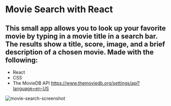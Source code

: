 # Movie Search with React

## This small app allows you to look up your favorite movie by typing in a movie title in a search bar. The results show a title, score, image, and a brief description of a chosen movie. Made with the following:

* React
* CSS
* The MovieDB API https://www.themoviedb.org/settings/api?language=en-US

![movie-search-screenshot](../screenshot.png)